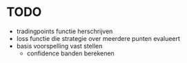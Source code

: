 # TODO

- tradingpoints functie herschrijven
- loss functie die strategie over meerdere punten evalueert
- basis voorspelling vast stellen
	- confidence banden berekenen